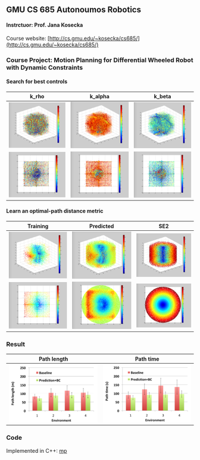## GMU CS 685 Autonoumos Robotics 
#### Instrctuor: Prof. Jana Kosecka 
Course website: [http://cs.gmu.edu/~kosecka/cs685/](http://cs.gmu.edu/~kosecka/cs685/)

### Course Project: Motion Planning for Differential Wheeled Robot with Dynamic Constraints
#### Search for best controls

| k_rho | k_alpha | k_beta|
|:----:|:------:|:------:|
| <img src="/mp/k_rho_3d.png" width="200px"/> | <img src="/mp/k_alpha_3d.png" width="200px"/> | <img src="/mp/k_beta_3d.png" width="200px"/> |
| <img src="/mp/k_rho_proj.png" width="200px"/> | <img src="/mp/k_alpha_proj.png" width="200px"/> | <img src="/mp/k_beta_proj.png" width="200px"/> |

#### Learn an optimal-path distance metric
| Training | Predicted | SE2 |
|:----:|:------:|:------:|
| <img src="/mp/svm_train_3d.png" width="200px"/> | <img src="/mp/svm_test_3d.png" width="200px"/> | <img src="/mp/se2_3d.png" width="200px"/> |
| <img src="/mp/svm_train_proj.png" width="200px"/> | <img src="/mp/svm_test_proj.png" width="200px"/> | <img src="/mp/se2_proj.png" width="200px"/> |

### Result
| Path length | Path time|
|:----:|:------:|
|<img src="/mp/path_length.png" width="300px"/> | <img src="/mp/path_time.png" width="300px"/> |


### Code
Implemented in C++: [mp](/mp)
